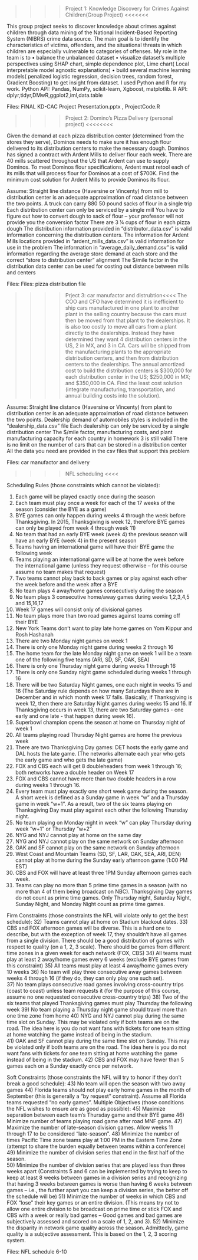 >>>>Project 1: Knowledge Discovery for Crimes Against Children(Group Project) <<<<<<<

This group project seeks to discover knowledge about crimes against children through data mining of the National Incident-Based Reporting System (NIBRS) crime data source.  The main goal is to identify the characteristics of victims, offenders, and the situational threats in which children are especially vulnerable to categories of offenses. 
 My role in the team is to 
•	balance the unbalanced dataset
•	 visualize dataset’s multiple  perspectives using SHAP chart, simple dependence plot, Lime chart( Local interpretable model agnostic explanations) 
•	build several  machine learning models( penalized logistic regression, decision trees, random forest, Gradient Boosting)  to get insight from dataset.  I used Python and R for my work. 
Python API:  Pandas, NumPy, scikit-learn, Xgboost, matplotlib.
R  API:  dplyr,tidyr,DMwR,ggplot2,iml,data.table

Files:  FINAL KD-CAC Project Presentation.pptx ,  ProjectCode.R 

>>>>Project 2: Domino’s Pizza Delivery (personal project) <<<<<<<<

Given the demand at each pizza distribution center (determined from the stores they serve), Dominos needs to make sure it has enough flour delivered to its distribution centers to make the necessary dough. Dominos has signed a contract with Ardent Mills to deliver flour each week. There are 40 mills scattered throughout the US that Ardent can use to supply Dominos. To meet Dominos flour specifications, Ardent must retool each of its mills that will process flour for Dominos at a cost of $700K. Find the minimum cost solution for Ardent Mills to provide Dominos its flour.

Assume: Straight line distance (Haversine or Vincenty) from mill to distribution center is an adequate approximation of road distance between the two points. A truck can carry 880 50 pound sacks of flour in a single trip Each distribution center can only be serviced by a single mill You have to figure out how to convert dough to sack of flour – your professor will not provide you the conversion factor There are 3 ¼ cups of flour in each pizza dough The distribution information provided in “distributor_data.csv” is valid information concerning the distribution centers. The information for Ardent Mills locations provided in “ardent_mills_data.csv” is valid information for use in the problem The information in “average_daily_demand.csv” is valid information regarding the average store demand at each store and the correct “store to distribution center” alignment The $/mile factor in the distribution data center can be used for costing out distance between mills and centers

Files: Files: pizza distribution file

>>>> Prject 3: car manufactor and distrubtion<<<<
The COO and CFO have determined it is inefficient to ship cars manufactured in one plant to another plant in the selling country because the cars must then be moved from that plant to the dealerships.  It is also too costly to move all cars from a plant directly to the dealerships.  Instead they have determined they want 4 distribution centers in the US, 2 in MX, and 3 in CA.  Cars will be shipped from the manufacturing plants to the appropriate distribution centers, and then from distribution centers to the dealerships.  The annual amortized cost to build the distribution centers is $300,000 for each distribution center in the US; $250,000 in MX; and $350,000 in CA.  Find the least cost solution (integrate manufacturing, transportation, and annual building costs into the solution). 

Assume:
Straight line distance (Haversine or Vincenty) from plant to distribution center is an adequate approximation of road distance between the two points.
Dealership demand of automobiles styles is included in the “dealership_data.csv” file
Each dealership can only be serviced by a single distribution center
The $/mile factor, manufacturing costs, and plant manufacturing capacity for each country in homework 3 is still valid
There is no limit on the number of cars that can be stored in a distribution center
All the data you need are provided in the csv files that support this problem

Files: car manufactor and delivery



>>>>NFL scheduling <<<<

Scheduling Rules (those constraints which cannot be violated):
1)	Each game will be played exactly once during the season
2)	Each team must play once a week for each of the 17 weeks of the season (consider the BYE as a game)
3)	BYE games can only happen during weeks 4 through the week before Thanksgiving.  In 2015, Thanksgiving is week 12, therefore BYE games can only be played from week 4 through week 11)
4)	No team that had an early BYE week (week 4) the previous season will have an early BYE (week 4) in the present season
5)	Teams having an international game will have their BYE game the following week
6)	Teams playing an international game will be at home the week before the international game (unless they request otherwise – for this course assume no team makes that request)
7)	Two teams cannot play back to back games or play against each other the week before and the week after a BYE
8)	No team plays 4 away/home games consecutively during the season
9)	No team plays 3 consecutive home/away games during weeks 1,2,3,4,5 and 15,16,17
10)	Week 17 games will consist only of divisional games
11)	No team plays more than two road games against teams coming off their BYE
12)	New York Teams don’t want to play late home games on Yom Kippur and Rosh Hashanah
13)	There are two Monday night games on week 1
14)	There is only one Monday night game during weeks 2 through 16
15)	The home team for the late Monday night game on week 1 will be a team one of the following five teams (ARI, SD, SF, OAK, SEA)
16)	There is only one Thursday night game during weeks 1 through 16
17)	There is only one Sunday night game scheduled during weeks 1 through 16
18)	There will be two Saturday Night games, one each night in weeks 15 and 16 
(The Saturday rule depends on how many Saturdays there are in December and in which month week 17 falls.  Basically, if Thanksgiving is week 12, then there are Saturday Night games during weeks 15 and 16.  If Thanksgiving occurs in week 13, there are two Saturday games - one early and one late - that happen during week 16).
19)	Superbowl champion opens the season at home on Thursday night of week 1
20)	All teams playing road Thursday Night games are home the previous week
21)	There are two Thanksgiving Day games: DET hosts the early game and DAL hosts the late game.  (The networks alternate each year who gets the early game and who gets the late game)
22)	FOX and CBS each will get 8 doubleheaders from week 1 through 16; both networks have a double header on Week 17
23)	FOX and CBS cannot have more than two double headers in a row during weeks 1 through 16.
24)	Every team must play exactly one short week game during the season.  A short week is defined as a Sunday game in week “w” and a Thursday game in week “w+1”.  As a result, two of the six teams playing on Thanksgiving Day must play against each other the following Thursday night.
25)	No team playing on Monday night in week “w” can play Thursday during week “w+1” or Thursday “w+2”
26)	NYG and NYJ cannot play at home on the same day
27)	NYG and NYJ cannot play on the same network on Sunday afternoon
28)	OAK and SF cannot play on the same network on Sunday afternoon
29)	West Coast and Mountain Teams (SD, SF, LAR, OAK, SEA, ARI, DEN) cannot play at home during the Sunday early afternoon game (1:00 PM EST)
30)	CBS and FOX will have at least three 1PM Sunday afternoon games each week.
31)	Teams can play no more than 5 prime time games in a season (with no more than 4 of them being broadcast on NBC).  Thanksgiving Day games do not count as prime time games.  Only Thursday night, Saturday Night, Sunday Night, and Monday Night count as prime time games.

Firm Constraints (those constraints the NFL will violate only to get the best schedule):
32)	Teams cannot play at home on Stadium blackout dates.
33)	CBS and FOX afternoon games will be diverse.  This is a hard one to describe, but with the exception of week 17, they shouldn’t have all games from a single division.  There should be a good distribution of games with respect to quality (on a 1, 2, 3 scale).  There should be games from different time zones in a given week for each network (FOX, CBS)
34)	All teams must play at least 2 away/home games every 6 weeks (exclude BYE games from this constraint)
35)	All teams must play at least 4 away/home games every 10 weeks
36)	No team will play three consecutive away games between weeks 4 through 16 (if they do, they can only play one such set).  
37)	No team plays consecutive road games involving cross-country trips (coast to coast) unless team requests it (for the purpose of this course, assume no one requested consecutive cross-country trips)
38)	Two of the six teams that played Thanksgiving games must play Thursday the following week
39)	No team playing a Thursday night game should travel more than one time zone from home
40)	NYG and NYJ cannot play during the same time slot on Sunday.  This may be violated only if both teams are on the road.  The idea here is you do not want fans with tickets for one team sitting at home watching the game instead of being in the stadium.  
41)	OAK and SF cannot play during the same time slot on Sunday.  This may be violated only if both teams are on the road.  The idea here is you do not want fans with tickets for one team sitting at home watching the game instead of being in the stadium.
42)	CBS and FOX may have fewer than 5 games each on a Sunday exactly once per network.

Soft Constraints (those constraints the NFL will try to honor if they don’t break a good schedule):
43)	No team will open the season with two away games
44)	Florida teams should not play early home games in the month of September (this is generally a “by request” constraint).  Assume all Florida teams requested “no early games”.
Multiple Objectives (those conditions the NFL wishes to ensure are as good as possible):
45)	Maximize separation between each team’s Thursday game and their BYE game
46)	Minimize number of teams playing road game after road MNF game.
47)	Maximize the number of late-season division games.  Allow weeks 11 through 17 to be considered “late-season”.
48)	Minimize the number of times Pacific Time zone teams play at 1:00 PM in the Eastern Time Zone (attempt to share the burden equally between teams within a conference)
49)	Minimize the number of division series that end in the first half of the season.  
50)	Minimize the number of division series that are played less than three weeks apart
(Constraints 5 and 6 can be implemented by trying to keep to keep at least 8 weeks between games in a division series and recognizing that having 3 weeks between games is worse than having 6 weeks between games – i.e., the further apart you can keep a division series, the better off the schedule will be)
51)	Minimize the number of weeks in which CBS and FOX “lose” their key games or an entire division.  (This means try not to allow one entire division to be broadcast on prime time or stick FOX and CBS with a week or really bad games – Good games and bad games are subjectively assessed and scored on a scale of 1, 2, and 3).
52)	Minimize the disparity in network game quality across the season.  Admittedly, game quality is a subjective assessment.  This is based on the 1, 2, 3 scoring system.
 


Files: NFL schedule 6-10



